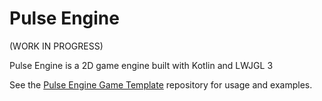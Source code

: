 # Pulse Engine

(WORK IN PROGRESS)

Pulse Engine is a 2D game engine built with Kotlin and LWJGL 3 

See the [Pulse Engine Game Template](https://github.com/NiklasJohansen/PulseEngineGameTemplate) repository for usage and examples.